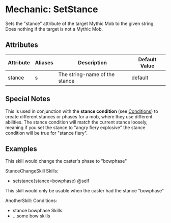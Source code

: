 Mechanic: SetStance
===================

Sets the "stance" attribute of the target Mythic Mob to the given
string. Does nothing if the target is not a Mythic Mob.

Attributes
----------

| Attribute | Aliases | Description   | Default Value |
|-----------|---------|-------------------------------|---------------|
| stance| s   | The string-name of the stance | default   |

  

Special Notes
-------------

This is used in conjunction with the **stance condition** (see
[Conditions](/conditions/start)) to create different stances or phases
for a mob, where they use different abilities. The stance condition will
match the current stance loosely, meaning if you set the stance to
"angry fiery explosive" the stance condition will be true for "stance
fiery".

Examples
--------

This skill would change the caster's phase to "bowphase"

StanceChangeSkill
  Skills:
  - setstance{stance=bowphase} @self

This skill would only be usable when the caster had the stance
"bowphase"

AnotherSkill:
  Conditions:
  - stance bowphase
 Skills:
  - ...some bow skills
